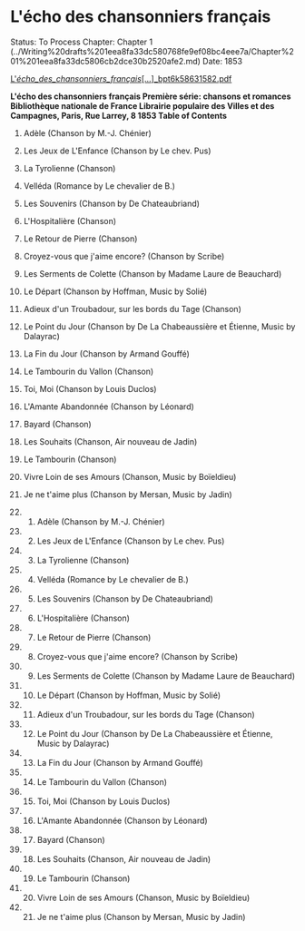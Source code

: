 # L'écho des chansonniers français

Status: To Process
Chapter: Chapter 1  (../Writing%20drafts%201eea8fa33dc580768fe9ef08bc4eee7a/Chapter%201%201eea8fa33dc5806cb2dce30b2520afe2.md)
Date: 1853

[L'_écho_des_chansonniers_français_[...]_bpt6k58631582.pdf](L'e%CC%81cho%20des%20chansonniers%20franc%CC%A7ais%201f1a8fa33dc580f4bec8c8fe7179e0f4/L_echo_des_chansonniers_francais_..._bpt6k58631582.pdf)

**L'écho des chansonniers français
Première série: chansons et romances
Bibliothèque nationale de France
Librairie populaire des Villes et des Campagnes, Paris, Rue Larrey, 8
1853
Table of Contents**
1. Adèle (Chanson by M.-J. Chénier)
2. Les Jeux de L'Enfance (Chanson by Le chev. Pus)
3. La Tyrolienne (Chanson)
4. Velléda (Romance by Le chevalier de B.)
5. Les Souvenirs (Chanson by De Chateaubriand)
6. L'Hospitalière (Chanson)
7. Le Retour de Pierre (Chanson)
8. Croyez-vous que j'aime encore? (Chanson by Scribe)
9. Les Serments de Colette (Chanson by Madame Laure de Beauchard)
10. Le Départ (Chanson by Hoffman, Music by Solié)
11. Adieux d'un Troubadour, sur les bords du Tage (Chanson)
12. Le Point du Jour (Chanson by De La Chabeaussière et Étienne, Music by Dalayrac)
13. La Fin du Jour (Chanson by Armand Gouffé)
14. Le Tambourin du Vallon (Chanson)
15. Toi, Moi (Chanson by Louis Duclos)
16. L'Amante Abandonnée (Chanson by Léonard)
17. Bayard (Chanson)
18. Les Souhaits (Chanson, Air nouveau de Jadin)
19. Le Tambourin (Chanson)
20. Vivre Loin de ses Amours (Chanson, Music by Boïeldieu)
21. Je ne t'aime plus (Chanson by Mersan, Music by Jadin)

1. 1. Adèle (Chanson by M.-J. Chénier)
2. 2. Les Jeux de L'Enfance (Chanson by Le chev. Pus)
3. 3. La Tyrolienne (Chanson)
4. 4. Velléda (Romance by Le chevalier de B.)
5. 5. Les Souvenirs (Chanson by De Chateaubriand)
6. 6. L'Hospitalière (Chanson)
7. 7. Le Retour de Pierre (Chanson)
8. 8. Croyez-vous que j'aime encore? (Chanson by Scribe)
9. 9. Les Serments de Colette (Chanson by Madame Laure de Beauchard)
10. 10. Le Départ (Chanson by Hoffman, Music by Solié)
11. 11. Adieux d'un Troubadour, sur les bords du Tage (Chanson)
12. 12. Le Point du Jour (Chanson by De La Chabeaussière et Étienne, Music by Dalayrac)
13. 13. La Fin du Jour (Chanson by Armand Gouffé)
14. 14. Le Tambourin du Vallon (Chanson)
15. 15. Toi, Moi (Chanson by Louis Duclos)
16. 16. L'Amante Abandonnée (Chanson by Léonard)
17. 17. Bayard (Chanson)
18. 18. Les Souhaits (Chanson, Air nouveau de Jadin)
19. 19. Le Tambourin (Chanson)
20. 20. Vivre Loin de ses Amours (Chanson, Music by Boïeldieu)
21. 21. Je ne t'aime plus (Chanson by Mersan, Music by Jadin)